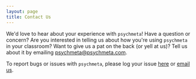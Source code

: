 ```yaml
---
layout: page
title: Contact Us
---
```


We'd love to hear about your experience with `psychmeta`! Have a question or concern? Are you interested in telling us about how you're using `psychmeta` in your classroom? Want to give us a pat on the back (or yell at us)? Tell us about it by emailing [psychmeta@psychmeta.com](mailto:psychmeta@psychmeta.com). 

To report bugs or issues with `psychmeta`, please log your issue [here](https://github.com/jadahlke/psychmeta/issues) or [email us](mailto:issues@psychmeta.com). 
